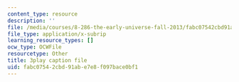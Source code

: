 ```yaml
---
content_type: resource
description: ''
file: /media/courses/8-286-the-early-universe-fall-2013/fabc07542cbd91abe7e8f097bace0bf1_45RQrWHzovU.srt
file_type: application/x-subrip
learning_resource_types: []
ocw_type: OCWFile
resourcetype: Other
title: 3play caption file
uid: fabc0754-2cbd-91ab-e7e8-f097bace0bf1
---
```

